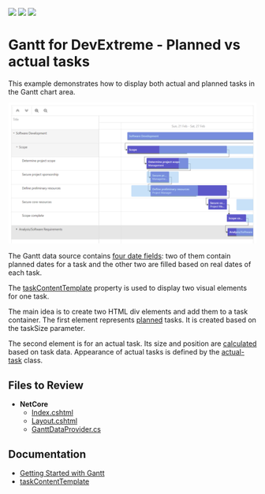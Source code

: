<!-- default badges list -->
![](https://img.shields.io/endpoint?url=https://codecentral.devexpress.com/api/v1/VersionRange/386356088/21.1.4%2B)
[![](https://img.shields.io/badge/Open_in_DevExpress_Support_Center-FF7200?style=flat-square&logo=DevExpress&logoColor=white)](https://supportcenter.devexpress.com/ticket/details/T1014715)
[![](https://img.shields.io/badge/📖_How_to_use_DevExpress_Examples-e9f6fc?style=flat-square)](https://docs.devexpress.com/GeneralInformation/403183)
<!-- default badges end -->
# Gantt for DevExtreme - Planned vs actual tasks  

This example demonstrates how to display both actual and planned tasks in the Gantt chart area.

![Gantt planned and actual tasks](/gantt-planned-vs-actual-tasks.png)

The Gantt data source contains [four date fields](./CS/DevExtremeMvcApp1/Models/GanttDataProvider.cs#L140): two of them contain planned dates for a task and the other two are filled based on real dates of each task.

The [taskContentTemplate](https://js.devexpress.com/jQuery/Documentation/ApiReference/UI_Components/dxGantt/Configuration/#taskContentTemplate) property is used to display two visual elements for one task.

The main idea is to create two HTML div elements and add them to a task container. The first element represents [planned](./CS/DevExtremeMvcApp1/Views/Home/Index.cshtml#L75) tasks. It is created based on the taskSize parameter.

The second element is for an actual task. Its size and position are [calculated](./CS/DevExtremeMvcApp1/Views/Home/Index.cshtml#L105) based on task data. Appearance of actual tasks is defined by the [actual-task](./CS/DevExtremeMvcApp1/Views/Shared/_Layout.cshtml#L25) class. 

## Files to Review

- **NetCore**    
    - [Index.cshtml](./CS/DevExtremeMvcApp1/Views/Home/Index.cshtml)
    - [Layout.cshtml](./CS/DevExtremeMvcApp1/Views/Shared/_Layout.cshtml)
    - [GanttDataProvider.cs](./CS/DevExtremeMvcApp1/Models/GanttDataProvider.cs)

## Documentation

- [Getting Started with Gantt](https://js.devexpress.com/Documentation/Guide/UI_Components/Gantt/Getting_Started_with_Gantt/)
- [taskContentTemplate](https://js.devexpress.com/jQuery/Documentation/ApiReference/UI_Components/dxGantt/Configuration/#taskContentTemplate)
